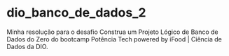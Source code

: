 # dio_banco_de_dados_2
Minha resolução para o desafio Construa um Projeto Lógico de Banco de Dados do Zero do bootcamp Potência Tech powered by iFood | Ciência de Dados da DIO.
